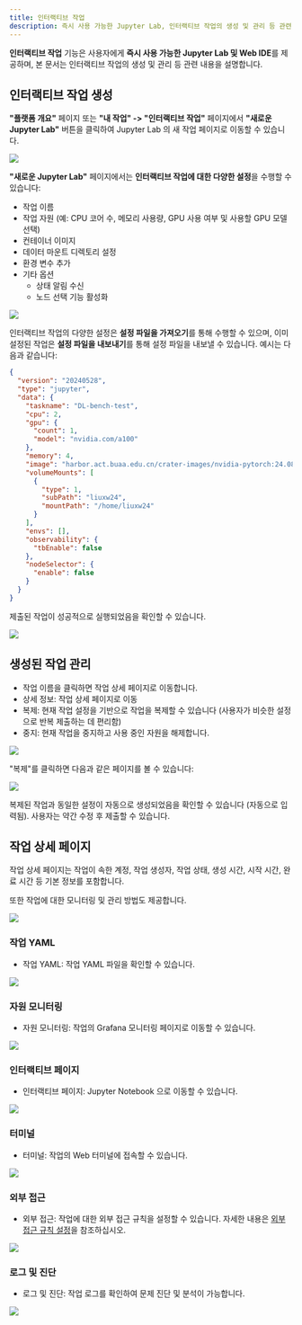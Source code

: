 ```yaml
---
title: 인터랙티브 작업
description: 즉시 사용 가능한 Jupyter Lab, 인터랙티브 작업의 생성 및 관리 등 관련 내용
---
```


**인터랙티브 작업** 기능은 사용자에게 **즉시 사용 가능한 Jupyter Lab 및 Web IDE**를 제공하며, 본 문서는 인터랙티브 작업의 생성 및 관리 등 관련 내용을 설명합니다.

## 인터랙티브 작업 생성

**"플랫폼 개요"** 페이지 또는 **"내 작업" -> "인터랙티브 작업"** 페이지에서 **"새로운 Jupyter Lab"** 버튼을 클릭하여 Jupyter Lab 의 새 작업 페이지로 이동할 수 있습니다.

![](./images/inter/start.webp)

**"새로운 Jupyter Lab"** 페이지에서는 **인터랙티브 작업에 대한 다양한 설정**을 수행할 수 있습니다:

- 작업 이름
- 작업 자원 (예: CPU 코어 수, 메모리 사용량, GPU 사용 여부 및 사용할 GPU 모델 선택)
- 컨테이너 이미지
- 데이터 마운트 디렉토리 설정
- 환경 변수 추가
- 기타 옵션
  - 상태 알림 수신
  - 노드 선택 기능 활성화

![](./images/inter/settings.webp)

인터랙티브 작업의 다양한 설정은 **설정 파일을 가져오기**를 통해 수행할 수 있으며, 이미 설정된 작업은 **설정 파일을 내보내기**를 통해 설정 파일을 내보낼 수 있습니다. 예시는 다음과 같습니다:

```json
{
  "version": "20240528",
  "type": "jupyter",
  "data": {
    "taskname": "DL-bench-test",
    "cpu": 2,
    "gpu": {
      "count": 1,
      "model": "nvidia.com/a100"
    },
    "memory": 4,
    "image": "harbor.act.buaa.edu.cn/crater-images/nvidia-pytorch:24.08-py3",
    "volumeMounts": [
      {
        "type": 1,
        "subPath": "liuxw24",
        "mountPath": "/home/liuxw24"
      }
    ],
    "envs": [],
    "observability": {
      "tbEnable": false
    },
    "nodeSelector": {
      "enable": false
    }
  }
}
```

제출된 작업이 성공적으로 실행되었음을 확인할 수 있습니다.

![](./images/inter/success.webp)

## 생성된 작업 관리

- 작업 이름을 클릭하면 작업 상세 페이지로 이동합니다.
- 상세 정보: 작업 상세 페이지로 이동
- 복제: 현재 작업 설정을 기반으로 작업을 복제할 수 있습니다 (사용자가 비슷한 설정으로 반복 제출하는 데 편리함)
- 중지: 현재 작업을 중지하고 사용 중인 자원을 해제합니다.

![](./images/inter/options.webp)

"복제"를 클릭하면 다음과 같은 페이지를 볼 수 있습니다:

![](./images/inter/clone.webp)

복제된 작업과 동일한 설정이 자동으로 생성되었음을 확인할 수 있습니다 (자동으로 입력됨). 사용자는 약간 수정 후 제출할 수 있습니다.

## 작업 상세 페이지

작업 상세 페이지는 작업이 속한 계정, 작업 생성자, 작업 상태, 생성 시간, 시작 시간, 완료 시간 등 기본 정보를 포함합니다.

또한 작업에 대한 모니터링 및 관리 방법도 제공합니다.

![](./images/inter/detail.webp)

### 작업 YAML

- 작업 YAML: 작업 YAML 파일을 확인할 수 있습니다.

![](./images/inter/yaml.webp)

### 자원 모니터링

- 자원 모니터링: 작업의 Grafana 모니터링 페이지로 이동할 수 있습니다.

![](./images/inter/monitor.webp)

### 인터랙티브 페이지

- 인터랙티브 페이지: Jupyter Notebook 으로 이동할 수 있습니다.

![](./images/inter/jupyter.webp)

### 터미널

- 터미널: 작업의 Web 터미널에 접속할 수 있습니다.

![](./images/inter/terminal.webp)

### 외부 접근

- 외부 접근: 작업에 대한 외부 접근 규칙을 설정할 수 있습니다. 자세한 내용은 [외부 접근 규칙 설정](../toolbox/external-access/ingress-rule.md)을 참조하십시오.

![](./images/inter/ingress.webp)

### 로그 및 진단

- 로그 및 진단: 작업 로그를 확인하여 문제 진단 및 분석이 가능합니다.

![](./images/inter/log.webp)